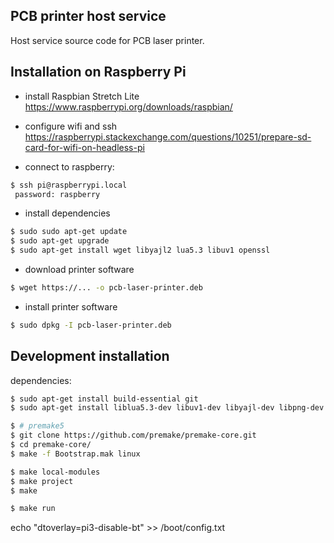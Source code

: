 ## PCB printer host service

Host service source code for PCB laser printer.

## Installation on Raspberry Pi

* install Raspbian Stretch Lite https://www.raspberrypi.org/downloads/raspbian/

* configure wifi and ssh https://raspberrypi.stackexchange.com/questions/10251/prepare-sd-card-for-wifi-on-headless-pi

* connect to raspberry:
```bash
$ ssh pi@raspberrypi.local
 password: raspberry
```

* install dependencies
```bash
$ sudo sudo apt-get update
$ sudo apt-get upgrade
$ sudo apt-get install wget libyajl2 lua5.3 libuv1 openssl
```

* download printer software
```bash
$ wget https://... -o pcb-laser-printer.deb
```

* install printer software
```bash
$ sudo dpkg -I pcb-laser-printer.deb
```

## Development installation

dependencies:
```bash
$ sudo apt-get install build-essential git 
$ sudo apt-get install liblua5.3-dev libuv1-dev libyajl-dev libpng-dev libssl-dev

$ # premake5
$ git clone https://github.com/premake/premake-core.git
$ cd premake-core/
$ make -f Bootstrap.mak linux

$ make local-modules
$ make project
$ make

$ make run
```

echo "dtoverlay=pi3-disable-bt" >> /boot/config.txt